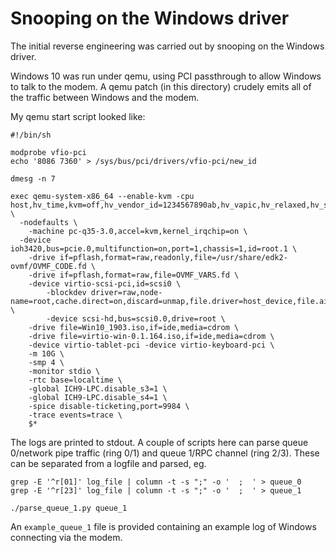 # Snooping on the Windows driver

The initial reverse engineering was carried out by snooping on the Windows driver.

Windows 10 was run under qemu, using PCI passthrough to allow Windows to talk to the modem.
A qemu patch (in this directory) crudely emits all of the traffic between Windows and the modem.

My qemu start script looked like:

```
#!/bin/sh

modprobe vfio-pci
echo '8086 7360' > /sys/bus/pci/drivers/vfio-pci/new_id

dmesg -n 7

exec qemu-system-x86_64 --enable-kvm -cpu host,hv_time,kvm=off,hv_vendor_id=1234567890ab,hv_vapic,hv_relaxed,hv_spinlocks=0x1fff \
  -nodefaults \
    -machine pc-q35-3.0,accel=kvm,kernel_irqchip=on \
  -device ioh3420,bus=pcie.0,multifunction=on,port=1,chassis=1,id=root.1 \
    -drive if=pflash,format=raw,readonly,file=/usr/share/edk2-ovmf/OVMF_CODE.fd \
    -drive if=pflash,format=raw,file=OVMF_VARS.fd \
    -device virtio-scsi-pci,id=scsi0 \
        -blockdev driver=raw,node-name=root,cache.direct=on,discard=unmap,file.driver=host_device,file.aio=native,file.filename=/dev/zvol/seg/enc/vm/windows \
        -device scsi-hd,bus=scsi0.0,drive=root \
    -drive file=Win10_1903.iso,if=ide,media=cdrom \
    -drive file=virtio-win-0.1.164.iso,if=ide,media=cdrom \
    -device virtio-tablet-pci -device virtio-keyboard-pci \
    -m 10G \
    -smp 4 \
    -monitor stdio \
    -rtc base=localtime \
    -global ICH9-LPC.disable_s3=1 \
    -global ICH9-LPC.disable_s4=1 \
    -spice disable-ticketing,port=9984 \
    -trace events=trace \
    $*
```

The logs are printed to stdout. A couple of scripts here can parse queue 0/network pipe traffic (ring 0/1) and queue 1/RPC channel (ring 2/3).
These can be separated from a logfile and parsed, eg.

```
grep -E '^r[01]' log_file | column -t -s ";" -o '  ;  ' > queue_0
grep -E '^r[23]' log_file | column -t -s ";" -o '  ;  ' > queue_1

./parse_queue_1.py queue_1
```

An `example_queue_1` file is provided containing an example log of Windows connecting via the modem.
